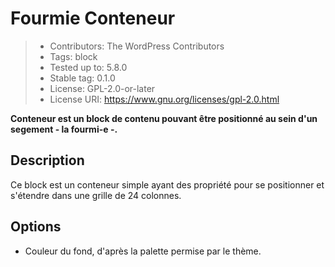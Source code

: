 # Fourmie Conteneur

> + Contributors:      The WordPress Contributors
> + Tags:              block
> + Tested up to:      5.8.0
> + Stable tag:        0.1.0
> + License:           GPL-2.0-or-later
> + License URI:       https://www.gnu.org/licenses/gpl-2.0.html

**Conteneur est un block de contenu pouvant être positionné au sein d'un segement - la fourmi-e -.**

## Description

Ce block est un conteneur simple ayant des propriété pour se positionner et s'étendre dans une grille de 24 colonnes.

## Options

+ Couleur du fond, d'après la palette permise par le thème.
